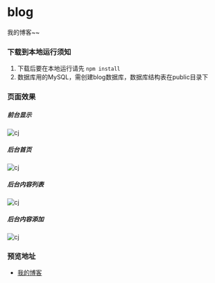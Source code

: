 # blog
我的博客~~

### 下载到本地运行须知
1. 下载后要在本地运行请先
  ` npm install `
2. 数据库用的MySQL，需创建blog数据库，数据库结构表在public目录下

### 页面效果
##### 前台显示
![cj](https://github.com/xrts/blog/blob/master/public/images/cj_index.png)
##### 后台首页
![cj](https://github.com/xrts/blog/blob/master/public/images/cj_admin_index.png)
##### 后台内容列表
![cj](https://github.com/xrts/blog/blob/master/public/images/cj_admin_content.png)
##### 后台内容添加
![cj](https://github.com/xrts/blog/blob/master/public/images/cj_admin_add.png)

### 预览地址
* [我的博客](http//118.89.148.133)